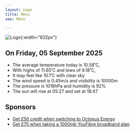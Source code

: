 ```yaml
---
layout: page
title: Menu
seo: Menu

---
```


![Logo](/images/logo.jpg){:width="832px"}

<!-- weather_marker starts -->
## On Friday, 05 September 2025

- The average temperature today is 10.58˚C,
- With highs of 11.65˚C and lows of 9.18˚C,
- It may feel like 10.1˚C with clear sky
- The wind speed is 0.45m/s and visibility is 10000m
- The pressure is 1016hPa and humidity is 92%
- The sun will rise at 05:27 and set at 18:47

<!-- weather_marker ends -->

## Sponsors

- [Get £50 credit when switching to Octopus Energy](https://bit.ly/3oD1nnS)
- [Get £75 when taking a 1000mb YouFibre broadband plan](https://aklam.io/91zWhU?)
